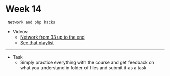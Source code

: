 # Week 14
     Network and php hacks
- Videos:
    - [Network from 33 up to the end](https://www.youtube.com/watch?v=05FHPbC3Vag&list=PLy_2fgXkPiZuMaG9Jmp8PAwimIumf19hp)
    - [See that playlist](https://www.youtube.com/watch?v=IzFtXNNSzZM&list=PLF8OvnCBlEY3kbFivlWbtoDCNjo4qRAZd)

---
- Task
    - Simply practice everything with the course and get feedback on what you understand in folder of files and submit it as a task
